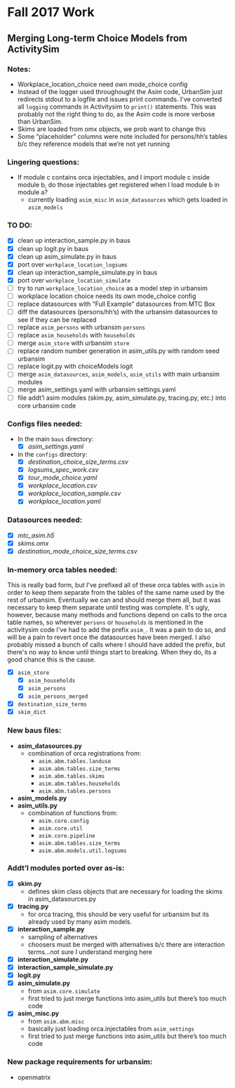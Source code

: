 Fall 2017 Work
=======
## Merging Long-term Choice Models from ActivitySim
### Notes:

- Workplace_location_choice need own mode_choice config
- Instead of the logger used throughought the Asim code, UrbanSim just redirects stdout to a logfile and issues print commands. I've converted all `logging` commands in Activitysim to `print()` statements. This was probably not the right thing to do, as the Asim code is more verbose than UrbanSim.
- Skims are loaded from omx objects, we prob want to change this
- Some “placeholder” columns were note included for persons/hh’s tables b/c they reference models that we’re not yet running

### Lingering questions:

- If module c contains orca injectables, and I import module c inside module b, do those injectables get registered when I load module b in module a?
    - currently loading `asim_misc` in `asim_datasources` which gets loaded in `asim_models`

### TO DO:

- [x] clean up interaction_sample.py in baus
- [x] clean up logit.py in baus
- [x] clean up asim_simulate.py in baus
- [x] port over `workplace_location_logsums`
- [x] clean up interaction_sample_simulate.py in baus
- [x] port over `workplace_location_simulate`
- [ ] try to run `workplace_location_choice` as a model step in urbansim
- [ ] workplace location choice needs its own mode_choice config
- [ ] replace datasources with “Full Example” datasources from MTC Box
- [ ] diff the datasources (persons/hh’s) with the urbansim datasources to see if they can be replaced
- [ ] replace `asim_persons` with urbansim `persons`
- [ ] replace `asim_households` with `households`
- [ ] merge `asim_store` with urbansim `store`
- [ ] replace random number generation in asim_utils.py with random seed urbansim
- [ ] replace logit.py with choiceModels logit
- [ ] merge `asim_datasources`, `asim_models`, `asim_utils` with main urbansim modules
- [ ] merge asim_settings.yaml with urbansim settings.yaml
- [ ] file addt’l asim modules (skim.py, asim_simulate.py, tracing.py, etc.) into core urbansim code

### Configs files needed:

- In the main `baus` directory:
    - [x] *asim_settings.yaml*
- In the `configs` directory:
    - [x] *destination_choice_size_terms.csv*
    - [x] *logsums_spec_work.csv*
    - [x] *tour_mode_choice.yaml*
    - [x] *workplace_location.csv*
    - [x] *workplace_location_sample.csv*
    - [x] *workplace_location.yaml*

### Datasources needed:

- [x] *mtc_asim.h5*
- [x] *skims.omx*
- [x] *destination_mode_choice_size_terms.csv*

### In-memory orca tables needed:
This is really bad form, but I've prefixed all of these orca tables with `asim` in order to keep them separate from the tables of the same name used by the rest of urbansim. Eventually we can and should merge them all, but it was necessary to keep them separate until testing was complete. It's ugly, however, because many methods and functions depend on calls to the orca table names, so wherever `persons` or `households` is mentioned in the activitysim code I've had to add the prefix `asim_`. It was a pain to do so, and will be a pain to revert once the datasources have been merged. I also probably missed a bunch of calls where I should have added the prefix, but there's no way to know until things start to breaking. When they do, its a good chance this is the cause.

- [x] `asim_store`
    - [x] `asim_households`
    - [x] `asim_persons`
    - [x] `asim_persons_merged`
- [x] `destination_size_terms`
- [x] `skim_dict`

### New baus files:

- **asim_datasources.py**
    - combination of orca registrations from:
        - `asim.abm.tables.landuse`
        - `asim.abm.tables.size_terms`
        - `asim.abm.tables.skims`
        - `asim.abm.tables.households`
        - `asim.abm.tables.persons`
- **asim_models.py**
- **asim_utils.py**
    - combination of functions from:
        - `asim.core.config`
        - `asim.core.util`
        - `asim.core.pipeline`
        - `asim.abm.tables.size_terms`
        - `asim.abm.models.util.logsums`



### Addt’l modules ported over as-is:

- [x] **skim.py**
    - defines skim class objects that are necessary for loading the skims in asim_datasources.py
- [x] **tracing.py**
    - for orca tracing, this should be very useful for urbansim but its already used by many asim models.
- [x] **interaction_sample.py**
    - sampling of alternatives
    - choosers must be merged with alternatives b/c there are interaction terms...not sure I understand merging here
- [x] **interaction_simulate.py**
- [x] **interaction_sample_simulate.py**
- [x] **logit.py**
- [x] **asim_simulate.py**
    - from `asim.core.simulate`
    - first tried to just merge functions into asim_utils but there’s too much code
- [x] **asim_misc.py**
    - from `asim.abm.misc`
    - basically just loading orca.injectables from `asim_settings`
    - first tried to just merge functions into asim_utils but there’s too much code

### New package requirements for urbansim:

- openmatrix
